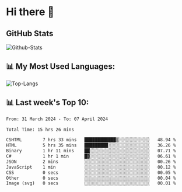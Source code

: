 # Hi there 👋

## GitHub Stats
![Github-Stats](https://github-readme-stats-sigma-five.vercel.app/api?username=ltorson&show_icons=true&theme=radical&count_private=true)

## 📊 My Most Used Languages:
![Top-Langs](https://github-readme-stats-sigma-five.vercel.app/api/top-langs/?username=LTorson&layout=compact&langs_count=10)

## 📊 Last week's Top 10:
<!--START_SECTION:waka-->

```txt
From: 31 March 2024 - To: 07 April 2024

Total Time: 15 hrs 26 mins

CSHTML        7 hrs 33 mins   ████████████▒░░░░░░░░░░░░   48.94 %
HTML          5 hrs 35 mins   █████████░░░░░░░░░░░░░░░░   36.26 %
Binary        1 hr 11 mins    ██░░░░░░░░░░░░░░░░░░░░░░░   07.71 %
C#            1 hr 1 min      █▓░░░░░░░░░░░░░░░░░░░░░░░   06.61 %
JSON          2 mins          ░░░░░░░░░░░░░░░░░░░░░░░░░   00.26 %
JavaScript    1 min           ░░░░░░░░░░░░░░░░░░░░░░░░░   00.12 %
CSS           0 secs          ░░░░░░░░░░░░░░░░░░░░░░░░░   00.05 %
Other         0 secs          ░░░░░░░░░░░░░░░░░░░░░░░░░   00.04 %
Image (svg)   0 secs          ░░░░░░░░░░░░░░░░░░░░░░░░░   00.01 %
```

<!--END_SECTION:waka-->
